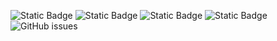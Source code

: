 ![Static Badge](https://img.shields.io/badge/blacklists-61-000000) ![Static Badge](https://img.shields.io/badge/blacklisted-2975195-cc0000) ![Static Badge](https://img.shields.io/badge/whitelisted-2251-00CC00) ![Static Badge](https://img.shields.io/badge/streaming_blacklist-28107-000000) ![GitHub issues](https://img.shields.io/github/issues/fabriziosalmi/blacklists)
